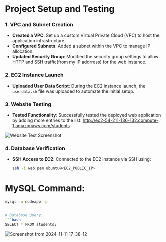 # Project Setup and Testing

### 1. VPC and Subnet Creation
- **Created a VPC**: Set up a custom Virtual Private Cloud (VPC) to host the application infrastructure.
- **Configured Subnets**: Added a subnet within the VPC to manage IP allocation.
- **Updated Security Group**: Modified the security group settings to allow HTTP and SSH traffic(from my IP addrress) for the web instance.

### 2. EC2 Instance Launch
- **Uploaded User Data Script**: During the EC2 instance launch, the `userdata.sh` file was uploaded to automate the initial setup.

### 3. Website Testing
- **Tested Functionality**: Successfully tested the deployed web application by adding more entries to the list.
  http://ec2-54-211-136-132.compute-1.amazonaws.com/students

![Website Test Screenshot](https://github.com/user-attachments/assets/9d2fe759-f79d-4045-a5e5-bbe4ed4809f7)

### 4. Database Verification
- **SSH Access to EC2**: Connected to the EC2 instance via SSH using:
  ```bash
  ssh -i web.pem ubuntu@<EC2_PUBLIC_IP>

# MySQL Command:
  ```bash
mysql -u nodeapp -p


# Database Query:
  ```bash
SELECT * FROM students;
 ```

![Screenshot from 2024-11-11 17-38-12](https://github.com/user-attachments/assets/4c6cb4bb-0585-4b60-a45f-b2c67d8f8763)
